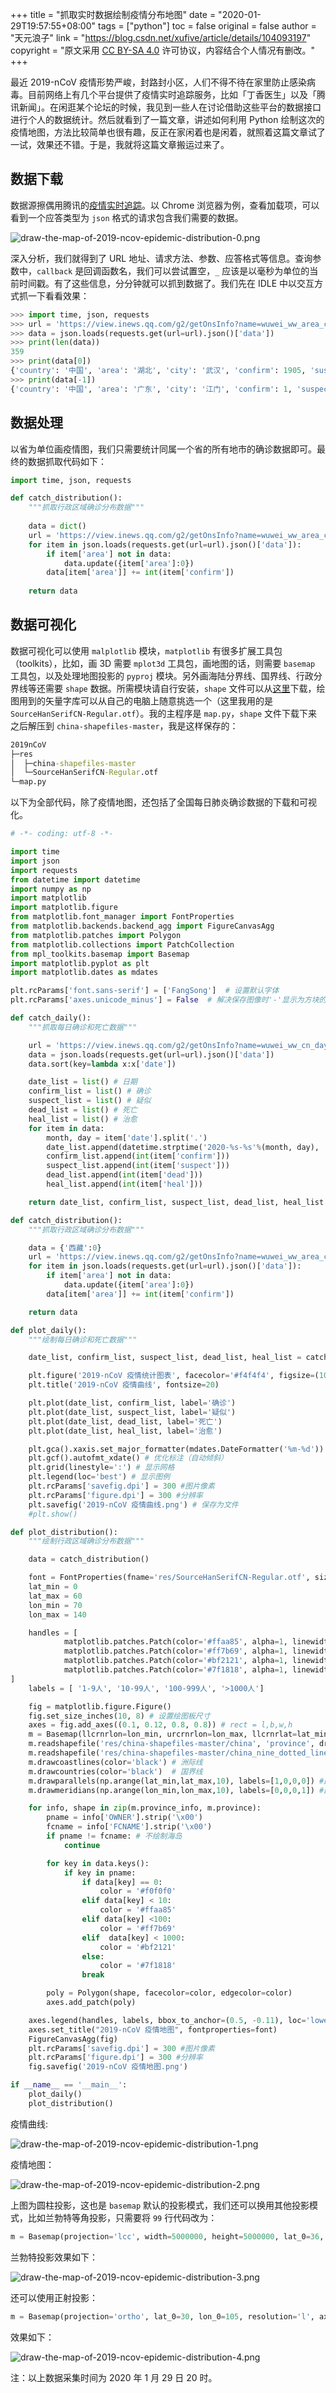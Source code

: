 +++
title = "抓取实时数据绘制疫情分布地图"
date = "2020-01-29T19:57:55+08:00"
tags = ["python"]
toc = false
original = false
author = "天元浪子"
link = "https://blog.csdn.net/xufive/article/details/104093197"
copyright = "原文采用 [CC BY-SA 4.0](https://creativecommons.org/licenses/by-sa/4.0/deed.zh) 许可协议，内容结合个人情况有删改。"
+++

最近 2019-nCoV 疫情形势严峻，封路封小区，人们不得不待在家里防止感染病毒。目前网络上有几个平台提供了疫情实时追踪服务，比如「丁香医生」以及「腾讯新闻」。在闲逛某个论坛的时候，我见到一些人在讨论借助这些平台的数据接口进行个人的数据统计。然后就看到了一篇文章，讲述如何利用 Python 绘制这次的疫情地图，方法比较简单也很有趣，反正在家闲着也是闲着，就照着这篇文章试了一试，效果还不错。于是，我就将这篇文章搬运过来了。

## 数据下载

数据源擦偶用腾讯的[疫情实时追踪](https://news.qq.com/zt2020/page/feiyan.htm?from=timeline&isappinstalled=0)。以 Chrome 浏览器为例，查看加载项，可以看到一个应答类型为 `json` 格式的请求包含我们需要的数据。

![draw-the-map-of-2019-ncov-epidemic-distribution-0.png](/images/draw-the-map-of-2019-ncov-epidemic-distribution-0.png)

深入分析，我们就得到了 URL 地址、请求方法、参数、应答格式等信息。查询参数中，`callback` 是回调函数名，我们可以尝试置空，`_` 应该是以毫秒为单位的当前时间戳。有了这些信息，分分钟就可以抓到数据了。我们先在 IDLE 中以交互方式抓一下看看效果：

```python
>>> import time, json, requests
>>> url = 'https://view.inews.qq.com/g2/getOnsInfo?name=wuwei_ww_area_counts&callback=&_=%d'%int(time.time()*1000)
>>> data = json.loads(requests.get(url=url).json()['data'])
>>> print(len(data))
359
>>> print(data[0])
{'country': '中国', 'area': '湖北', 'city': '武汉', 'confirm': 1905, 'suspect': 0, 'dead': 104, 'heal': 51}
>>> print(data[-1])
{'country': '中国', 'area': '广东', 'city': '江门', 'confirm': 1, 'suspect': 0, 'dead': 0, 'heal': 0}
```

## 数据处理

以省为单位画疫情图，我们只需要统计同属一个省的所有地市的确诊数据即可。最终的数据抓取代码如下：

```python
import time, json, requests

def catch_distribution():
    """抓取行政区域确诊分布数据"""
    
    data = dict()
    url = 'https://view.inews.qq.com/g2/getOnsInfo?name=wuwei_ww_area_counts&callback=&_=%d'%int(time.time()*1000)
    for item in json.loads(requests.get(url=url).json()['data']):
        if item['area'] not in data:
            data.update({item['area']:0})
        data[item['area']] += int(item['confirm'])
    
    return data
```

## 数据可视化

数据可视化可以使用 `malplotlib` 模块，`matplotlib` 有很多扩展工具包（toolkits），比如，画 3D 需要 `mplot3d` 工具包，画地图的话，则需要 `basemap` 工具包，以及处理地图投影的 `pyproj` 模块。另外画海陆分界线、国界线、行政分界线等还需要 `shape` 数据。所需模块请自行安装，`shape` 文件可以从[这里](https://github.com/dongli/china-shapefiles)下载，绘图用到的矢量字库可以从自己的电脑上随意挑选一个（这里我用的是 `SourceHanSerifCN-Regular.otf`）。我的主程序是 `map.py`，`shape` 文件下载下来之后解压到 `china-shapefiles-master`，我是这样保存的：

```cmd
2019nCoV
├─res
│  ├─china-shapefiles-master
│  └─SourceHanSerifCN-Regular.otf
└─map.py
```

以下为全部代码，除了疫情地图，还包括了全国每日肺炎确诊数据的下载和可视化。

```python
# -*- coding: utf-8 -*-

import time
import json
import requests
from datetime import datetime
import numpy as np
import matplotlib
import matplotlib.figure
from matplotlib.font_manager import FontProperties
from matplotlib.backends.backend_agg import FigureCanvasAgg
from matplotlib.patches import Polygon
from matplotlib.collections import PatchCollection
from mpl_toolkits.basemap import Basemap
import matplotlib.pyplot as plt
import matplotlib.dates as mdates

plt.rcParams['font.sans-serif'] = ['FangSong']  # 设置默认字体
plt.rcParams['axes.unicode_minus'] = False  # 解决保存图像时'-'显示为方块的问题

def catch_daily():
    """抓取每日确诊和死亡数据"""

    url = 'https://view.inews.qq.com/g2/getOnsInfo?name=wuwei_ww_cn_day_counts&callback=&_=%d'%int(time.time()*1000)
    data = json.loads(requests.get(url=url).json()['data'])
    data.sort(key=lambda x:x['date'])

    date_list = list() # 日期
    confirm_list = list() # 确诊
    suspect_list = list() # 疑似
    dead_list = list() # 死亡
    heal_list = list() # 治愈
    for item in data:
        month, day = item['date'].split('.')
        date_list.append(datetime.strptime('2020-%s-%s'%(month, day), '%Y-%m-%d'))
        confirm_list.append(int(item['confirm']))
        suspect_list.append(int(item['suspect']))
        dead_list.append(int(item['dead']))
        heal_list.append(int(item['heal']))

    return date_list, confirm_list, suspect_list, dead_list, heal_list

def catch_distribution():
    """抓取行政区域确诊分布数据"""

    data = {'西藏':0}
    url = 'https://view.inews.qq.com/g2/getOnsInfo?name=wuwei_ww_area_counts&callback=&_=%d'%int(time.time()*1000)
    for item in json.loads(requests.get(url=url).json()['data']):
        if item['area'] not in data:
            data.update({item['area']:0})
        data[item['area']] += int(item['confirm'])

    return data

def plot_daily():
    """绘制每日确诊和死亡数据"""

    date_list, confirm_list, suspect_list, dead_list, heal_list = catch_daily() # 获取数据

    plt.figure('2019-nCoV 疫情统计图表', facecolor='#f4f4f4', figsize=(10, 8))
    plt.title('2019-nCoV 疫情曲线', fontsize=20)

    plt.plot(date_list, confirm_list, label='确诊')
    plt.plot(date_list, suspect_list, label='疑似')
    plt.plot(date_list, dead_list, label='死亡')
    plt.plot(date_list, heal_list, label='治愈')

    plt.gca().xaxis.set_major_formatter(mdates.DateFormatter('%m-%d')) # 格式化时间轴标注
    plt.gcf().autofmt_xdate() # 优化标注（自动倾斜）
    plt.grid(linestyle=':') # 显示网格
    plt.legend(loc='best') # 显示图例
    plt.rcParams['savefig.dpi'] = 300 #图片像素
    plt.rcParams['figure.dpi'] = 300 #分辨率
    plt.savefig('2019-nCoV 疫情曲线.png') # 保存为文件
    #plt.show()  

def plot_distribution():
    """绘制行政区域确诊分布数据"""

    data = catch_distribution()

    font = FontProperties(fname='res/SourceHanSerifCN-Regular.otf', size=14) # 自定义字体
    lat_min = 0
    lat_max = 60
    lon_min = 70
    lon_max = 140

    handles = [
            matplotlib.patches.Patch(color='#ffaa85', alpha=1, linewidth=0),
            matplotlib.patches.Patch(color='#ff7b69', alpha=1, linewidth=0),
            matplotlib.patches.Patch(color='#bf2121', alpha=1, linewidth=0),
            matplotlib.patches.Patch(color='#7f1818', alpha=1, linewidth=0),
]
    labels = [ '1-9人', '10-99人', '100-999人', '>1000人']

    fig = matplotlib.figure.Figure()
    fig.set_size_inches(10, 8) # 设置绘图板尺寸
    axes = fig.add_axes((0.1, 0.12, 0.8, 0.8)) # rect = l,b,w,h
    m = Basemap(llcrnrlon=lon_min, urcrnrlon=lon_max, llcrnrlat=lat_min, urcrnrlat=lat_max, resolution='l', ax=axes)
    m.readshapefile('res/china-shapefiles-master/china', 'province', drawbounds=True)
    m.readshapefile('res/china-shapefiles-master/china_nine_dotted_line', 'section', drawbounds=True)
    m.drawcoastlines(color='black') # 洲际线
    m.drawcountries(color='black')  # 国界线
    m.drawparallels(np.arange(lat_min,lat_max,10), labels=[1,0,0,0]) #画经度线
    m.drawmeridians(np.arange(lon_min,lon_max,10), labels=[0,0,0,1]) #画纬度线

    for info, shape in zip(m.province_info, m.province):
        pname = info['OWNER'].strip('\x00')
        fcname = info['FCNAME'].strip('\x00')
        if pname != fcname: # 不绘制海岛
            continue

        for key in data.keys():
            if key in pname:
                if data[key] == 0:
                    color = '#f0f0f0'
                elif data[key] < 10:
                    color = '#ffaa85'
                elif data[key] <100:
                    color = '#ff7b69'
                elif  data[key] < 1000:
                    color = '#bf2121'
                else:
                    color = '#7f1818'
                break

        poly = Polygon(shape, facecolor=color, edgecolor=color)
        axes.add_patch(poly)

    axes.legend(handles, labels, bbox_to_anchor=(0.5, -0.11), loc='lower center', ncol=4, prop=font)
    axes.set_title("2019-nCoV 疫情地图", fontproperties=font)
    FigureCanvasAgg(fig)
    plt.rcParams['savefig.dpi'] = 300 #图片像素
    plt.rcParams['figure.dpi'] = 300 #分辨率
    fig.savefig('2019-nCoV 疫情地图.png')

if __name__ == '__main__':
    plot_daily()
    plot_distribution()
```

疫情曲线:

![draw-the-map-of-2019-ncov-epidemic-distribution-1.png](/images/draw-the-map-of-2019-ncov-epidemic-distribution-1.png "疫情曲线")

疫情地图：

![draw-the-map-of-2019-ncov-epidemic-distribution-2.png](/images/draw-the-map-of-2019-ncov-epidemic-distribution-2.png "圆柱投影疫情地图")

上图为圆柱投影，这也是 `basemap` 默认的投影模式，我们还可以换用其他投影模式，比如兰勃特等角投影，只需要将 `99` 行代码改为：

```python
m = Basemap(projection='lcc', width=5000000, height=5000000, lat_0=36, lon_0=102, resolution='l', ax=axes)
```

兰勃特投影效果如下：

![draw-the-map-of-2019-ncov-epidemic-distribution-3.png](/images/draw-the-map-of-2019-ncov-epidemic-distribution-3.png "兰勃特投影疫情地图")

还可以使用正射投影：

```python
m = Basemap(projection='ortho', lat_0=30, lon_0=105, resolution='l', ax=axes)
```

效果如下：

![draw-the-map-of-2019-ncov-epidemic-distribution-4.png](/images/draw-the-map-of-2019-ncov-epidemic-distribution-4.png "正射投影疫情地图")

<p class="note-warning">
注：以上数据采集时间为 2020 年 1 月 29 日 20 时。
</p>